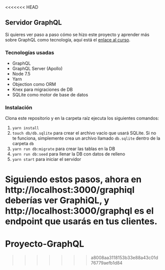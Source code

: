 <<<<<<< HEAD
## Servidor GraphQL



Si quieres ver paso a paso cómo se hizo este proyecto y aprender más sobre GraphQL como tecnología, aquí está el [enlace al curso](https://platzi.com/graphql).

### Tecnologías usadas

- GraphQL
- GraphQL Server (Apollo)
- Node 7.5
- Yarn
- Objection como ORM
- Knex para migraciones de DB
- SQLite como motor de base de datos

### Instalación

Clona este repositorio y en la carpeta raíz ejecuta los siguientes comandos:

1. `yarn install`
1. `touch db/db.sqlite` para crear el archivo vacío que usará SQLite. Si no te funciona, simplemente crea un archivo llamado `db.sqlite` dentro de la carpeta `db`
1. `yarn run db:migrate` para crear las tablas en la DB
1. `yarn run db:seed` para llenar la DB con datos de relleno
1. `yarn start` para iniciar el servidor

Siguiendo estos pasos, ahora en http://localhost:3000/graphiql deberías ver GraphiQL, y http://localhost:3000/graphql es el endpoint que usarás en tus clientes.
=======
# Proyecto-GraphQL
>>>>>>> a8008aa3118153b33e88a43c01d76779aefb1d84
